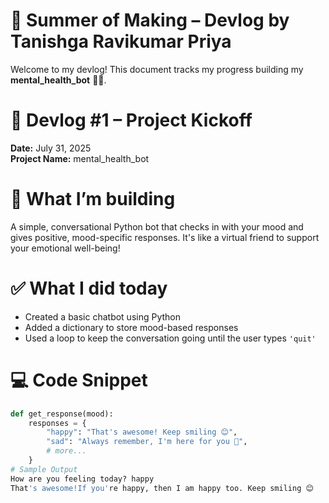 # 🧠 Summer of Making – Devlog by Tanishga Ravikumar Priya
 
Welcome to my devlog! This document tracks my progress building my **mental_health_bot** 🤖💙.



# 📅 Devlog #1 – Project Kickoff

**Date:** July 31, 2025  
**Project Name:** mental_health_bot 

# 🧠 What I’m building
A simple, conversational Python bot that checks in with your mood and gives positive, mood-specific responses. It's like a virtual friend to support your emotional well-being!

# ✅ What I did today
- Created a basic chatbot using Python
- Added a dictionary to store mood-based responses
- Used a loop to keep the conversation going until the user types `'quit'`

# 💻 Code Snippet
```python
def get_response(mood):
    responses = {
        "happy": "That's awesome! Keep smiling 😊",
        "sad": "Always remember, I'm here for you 💙",
        # more...
    }
# Sample Output
How are you feeling today? happy
That's awesome!If you're happy, then I am happy too. Keep smiling 😊
